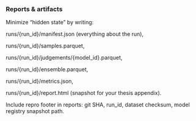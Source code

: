 ### Reports & artifacts

Minimize “hidden state” by writing:

runs/{run_id}/manifest.json (everything about the run),

runs/{run_id}/samples.parquet,

runs/{run_id}/judgements/{model_id}.parquet,

runs/{run_id}/ensemble.parquet,

runs/{run_id}/metrics.json,

runs/{run_id}/report.html (snapshot for your thesis appendix).

Include repro footer in reports: git SHA, run_id, dataset checksum, model registry snapshot path.





